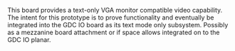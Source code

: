 This board provides a text-only VGA monitor compatible video capability.  The intent for this prototype is to prove functionality and eventually be integrated into the GDC IO board as its text mode only subsystem.  Possibly as a mezzanine board attachment or if space allows integrated on to the GDC IO planar.